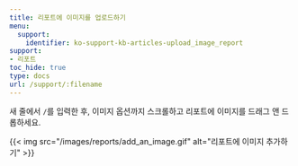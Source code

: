 ```yaml
---
title: 리포트에 이미지를 업로드하기
menu:
  support:
    identifier: ko-support-kb-articles-upload_image_report
support:
- 리포트
toc_hide: true
type: docs
url: /support/:filename
---
```


새 줄에서 `/`를 입력한 후, 이미지 옵션까지 스크롤하고 리포트에 이미지를 드래그 앤 드롭하세요.

{{< img src="/images/reports/add_an_image.gif" alt="리포트에 이미지 추가하기" >}}